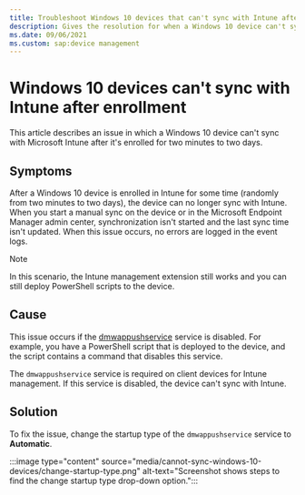 ```yaml
---
title: Troubleshoot Windows 10 devices that can't sync with Intune after enrollment
description: Gives the resolution for when a Windows 10 device can't sync with Microsoft Intune after it's enrolled for two minutes to two days.
ms.date: 09/06/2021
ms.custom: sap:device management
---
```

# Windows 10 devices can't sync with Intune after enrollment

This article describes an issue in which a Windows 10 device can't sync with Microsoft Intune after it's enrolled for two minutes to two days.

## Symptoms

After a Windows 10 device is enrolled in Intune for some time (randomly from two minutes to two days), the device can no longer sync with Intune. When you start a manual sync on the device or in the Microsoft Endpoint Manager admin center, synchronization isn't started and the last sync time isn't updated. When this issue occurs, no errors are logged in the event logs.

> [!NOTE]
> In this scenario, the Intune management extension still works and you can still deploy PowerShell scripts to the device.

## Cause

This issue occurs if the [dmwappushservice](/windows-server/security/windows-services/security-guidelines-for-disabling-system-services-in-windows-server#dmwappushsvc) service is disabled. For example, you have a PowerShell script that is deployed to the device, and the script contains a command that disables this service.

The `dmwappushservice` service is required on client devices for Intune management. If this service is disabled, the device can't sync with Intune.

## Solution

To fix the issue, change the startup type of the `dmwappushservice` service to **Automatic**.

:::image type="content" source="media/cannot-sync-windows-10-devices/change-startup-type.png" alt-text="Screenshot shows steps to find the change startup type drop-down option.":::
